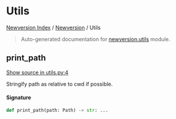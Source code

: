 # Utils

[Newversion Index](../README.md#newversion-index) /
[Newversion](./index.md#newversion) /
Utils

> Auto-generated documentation for [newversion.utils](https://github.com/vemel/newversion/blob/main/newversion/utils.py) module.

## print_path

[Show source in utils.py:4](https://github.com/vemel/newversion/blob/main/newversion/utils.py#L4)

Stringify path as relative to cwd if possible.

#### Signature

```python
def print_path(path: Path) -> str: ...
```
